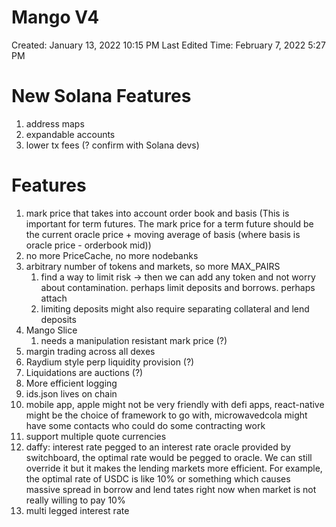 # Mango V4

Created: January 13, 2022 10:15 PM
Last Edited Time: February 7, 2022 5:27 PM

# New Solana Features

1. address maps
2. expandable accounts
3. lower tx fees (? confirm with Solana devs)

# Features

1. mark price that takes into account order book and basis (This is important for term futures. The mark price for a term future should be the current oracle price + moving average of basis (where basis is oracle price - orderbook mid))
2. no more PriceCache, no more nodebanks
3. arbitrary number of tokens and markets, so more MAX_PAIRS
    1. find a way to limit risk → then we can add any token and not worry about contamination. perhaps limit deposits and borrows. perhaps attach 
    2. limiting deposits might also require separating collateral and lend deposits
4. Mango Slice
    1. needs a manipulation resistant mark price (?)
5. margin trading across all dexes
6. Raydium style perp liquidity provision (?)
7. Liquidations are auctions (?)
8. More efficient logging
9. ids.json lives on chain
10. mobile app, apple might not be very friendly with defi apps, react-native might be the choice of framework to go with, microwavedcola might have some contacts who could do some contracting work
11. support multiple quote currencies
12. daffy: interest rate pegged to an interest rate oracle provided by switchboard, the optimal rate would be pegged to oracle. We can still override it but it makes the lending markets more efficient. For example, the optimal rate of USDC is like 10% or something which causes massive spread in borrow and lend tates right now when market is not really willing to pay 10%
13. multi legged interest rate